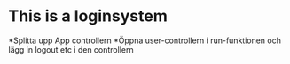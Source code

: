 # This is a loginsystem

*Splitta upp App controllern
*Öppna user-controllern i run-funktionen och lägg in logout etc i den controllern
